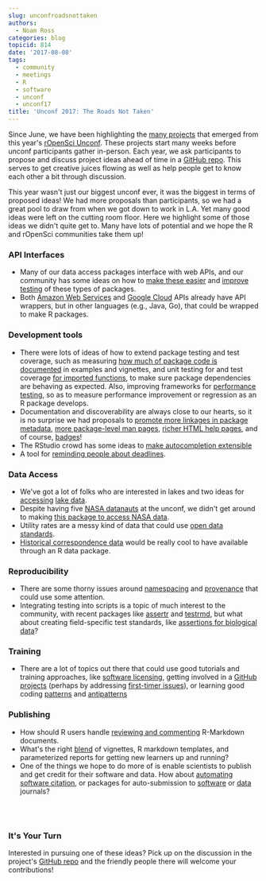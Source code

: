 ```yaml
---
slug: unconfroadsnottaken
authors:
  - Noam Ross
categories: blog
topicid: 814
date: '2017-08-08'
tags:
  - community
  - meetings
  - R
  - software
  - unconf
  - unconf17
title: 'Unconf 2017: The Roads Not Taken'
---
```


Since June, we have been highlighting the [many projects] that emerged from this year's [rOpenSci Unconf]. These projects start many weeks before unconf participants gather in-person. Each year, we ask participants to propose and discuss project ideas ahead of time in a [GitHub repo]. This serves to get creative juices flowing as well as help people get to know each other a bit through discussion.

This year wasn't just our biggest unconf ever, it was the biggest in terms of proposed ideas! We had more proposals than participants, so we had a great pool to draw from when we got down to work in L.A. Yet many good ideas were left on the cutting room floor. Here we highlight some of those ideas we didn't quite get to. Many have lots of potential and we hope the R and rOpenSci communities take them up!

### API Interfaces

-   Many of our data access packages interface with web APIs, and our community has some ideas on how to [make these easier] and [improve testing] of these types of packages.
-   Both [Amazon Web Services] and [Google Cloud] APIs already have API wrappers, but in other languages (e.g., Java, Go), that could be wrapped to make R packages.

### Development tools

-   There were lots of ideas of how to extend package testing and test coverage, such as measuring [how much of package code is documented] in examples and vignettes, and unit testing for and test coverage [for imported functions], to make sure package dependencies are behaving as expected. Also, improving frameworks for [performance testing], so as to measure performance improvement or regression as an R package develops.
-   Documentation and discoverability are always close to our hearts, so it is no surprise we had proposals to [promote more linkages in package metadata], [more package-level man pages], [richer HTML help pages], and of course, [badges]!
-   The RStudio crowd has some ideas to [make autocompletion extensible]
-   A tool for [reminding people about deadlines].


### Data Access

-   We've got a lot of folks who are interested in lakes and two ideas for [accessing] [lake data].
-   Despite having five [NASA datanauts] at the unconf, we didn't get around to making [this package to access NASA data].
-   Utility rates are a messy kind of data that could use [open data standards].
-   [Historical correspondence data] would be really cool to have available through an R data package.


### Reproducibility
-   There are some thorny issues around [namespacing] and [provenance] that could use some attention.
-   Integrating testing into scripts is a topic of much interest to the community, with recent packages like [assertr] and [testrmd], but what about creating field-specific test standards, like [assertions for biological data]?

### Training

-   There are a lot of topics out there that could use good tutorials and training approaches, like [software licensing], getting involved in a [GitHub projects] (perhaps by addressing [first-timer issues]), or learning good coding [patterns] and [antipatterns]

### Publishing

-   How should R users handle [reviewing and commenting] R-Markdown documents.
-   What's the right [blend] of vignettes, R markdown templates, and parameterized reports for getting new learners up and running?
-   One of the things we hope to do more of is enable scientists to publish and get credit for their software and data. How about [automating software citation], or packages for auto-submission to [software] or [data] journals?

<br><br>

### It's Your Turn
Interested in pursuing one of these ideas? Pick up on the discussion in the project's [GitHub repo] and the friendly people there will welcome your contributions!

  [many projects]: /blog/blog/2017/06/08/unconf_recap_4
  [rOpenSci Unconf]: /blog/blog/2017/06/02/unconf2017
  [GitHub repo]: https://github.com/ropensci/unconf17/issues
  [Amazon Web Services]: https://github.com/ropensci/unconf17/issues/14
  [Google Cloud]: https://github.com/ropensci/unconf17/issues/70
  [how much of package code is documented]: https://github.com/ropensci/unconf17/issues/2
  [for imported functions]: https://github.com/ropensci/unconf17/issues/3
  [performance testing]: https://github.com/ropensci/unconf17/issues/90
  [Reviewing and commenting]: https://github.com/ropensci/unconf17/issues/86
  [lake data]: https://github.com/ropensci/unconf17/issues/21
  [NASA datanauts]: https://open.nasa.gov/explore/datanauts/
  [this package to access NASA data]: https://github.com/ropensci/unconf17/issues/67
  [open data standards]: https://github.com/ropensci/unconf17/issues/94
  [Historical correspondence data]: https://github.com/ropensci/unconf17/issues/79
  [namespacing]: https://github.com/ropensci/unconf17/issues/22
  [provenance]: https://github.com/ropensci/unconf17/issues/23
  [assertions for biological data]: https://github.com/ropensci/unconf17/issues/37
  [good R programming patterns]: https://github.com/ropensci/unconf17/issues/75
  [software licensing]: https://github.com/ropensci/unconf17/issues/32
  [GitHub projects]: https://github.com/ropensci/unconf17/issues/45
  [first-timer issues]: https://github.com/ropensci/unconf17/issues/47
  [patterns]: https://github.com/ropensci/unconf17/issues/75
  [antipatterns]: https://github.com/ropensci/unconf17/issues/26
  [automating software citation]: https://github.com/ropensci/unconf17/issues/24
  [software]: https://github.com/ropensci/unconf17/issues/46
  [data]: https://github.com/ropensci/unconf17/issues/87
  [promote more linkages in package metadata]: https://github.com/ropensci/unconf17/issues/41
  [more package-level man pages]: https://github.com/ropensci/unconf17/issues/44
  [richer HTML help pages]: https://github.com/ropensci/unconf17/issues/83
  [badges]: https://github.com/ropensci/unconf17/issues/58
  [blend]: https://github.com/ropensci/unconf17/issues/51
  [make autocompletion extensible]: https://github.com/ropensci/unconf17/issues/52
  [make these easier]: https://github.com/ropensci/unconf17/issues/85
  [improve testing]: https://github.com/ropensci/unconf17/issues/25
  [accessing]: https://github.com/ropensci/unconf17/issues/42
  [reminding people about deadlines]: https://github.com/ropensci/unconf17/issues/59
  [assertr]: /blog/blog/2017/04/11/assertr
  [testrmd]: https://github.com/ropenscilabs/testrmd
